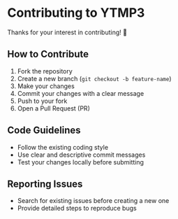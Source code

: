 # Contributing to YTMP3

Thanks for your interest in contributing! 🎵

## How to Contribute
1. Fork the repository
2. Create a new branch (`git checkout -b feature-name`)
3. Make your changes
4. Commit your changes with a clear message
5. Push to your fork
6. Open a Pull Request (PR)

## Code Guidelines
- Follow the existing coding style
- Use clear and descriptive commit messages
- Test your changes locally before submitting

## Reporting Issues
- Search for existing issues before creating a new one
- Provide detailed steps to reproduce bugs
